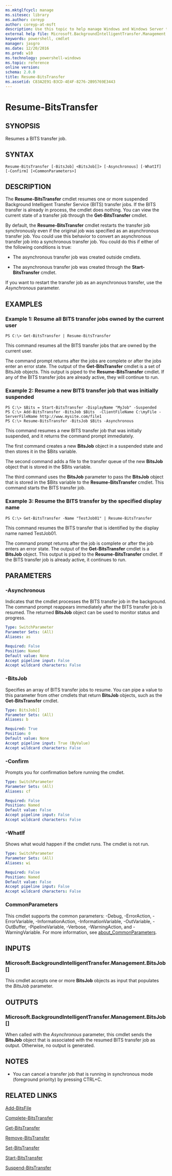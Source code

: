 ```yaml
---
ms.mktglfcycl: manage
ms.sitesec: library
ms.author: coreyp
author: coreyp-at-msft
description: Use this topic to help manage Windows and Windows Server technologies with Windows PowerShell.
external help file: Microsoft.BackgroundIntelligentTransfer.Management.dll-Help.xml
keywords: powershell, cmdlet
manager: jasgro
ms.date: 12/20/2016
ms.prod: w10
ms.technology: powershell-windows
ms.topic: reference
online version: 
schema: 2.0.0
title: Resume-BitsTransfer
ms.assetid: C83A2E91-B3CD-4E4F-8276-2B95769E3443
---
```


# Resume-BitsTransfer

## SYNOPSIS
Resumes a BITS transfer job.

## SYNTAX

```
Resume-BitsTransfer [-BitsJob] <BitsJob[]> [-Asynchronous] [-WhatIf] [-Confirm] [<CommonParameters>]
```

## DESCRIPTION
The **Resume-BitsTransfer** cmdlet resumes one or more suspended Background Intelligent Transfer Service (BITS) transfer jobs.
If the BITS transfer is already in process, the cmdlet does nothing.
You can view the current state of a transfer job through the **Get-BitsTransfer** cmdlet.

By default, the **Resume-BitsTransfer** cmdlet restarts the transfer job synchronously even if the original job was specified as an asynchronous transfer job.
You could use this behavior to convert an asynchronous transfer job into a synchronous transfer job.
You could do this if either of the following conditions is true:

- The asynchronous transfer job was created outside cmdlets.

- The asynchronous transfer job was created through the **Start-BitsTransfer** cmdlet.

If you want to restart the transfer job as an asynchronous transfer, use the *Asynchronous* parameter.

## EXAMPLES

### Example 1: Resume all BITS transfer jobs owned by the current user
```
PS C:\> Get-BitsTransfer | Resume-BitsTransfer
```

This command resumes all the BITS transfer jobs that are owned by the current user.

The command prompt returns after the jobs are complete or after the jobs enter an error state.
The output of the **Get-BitsTransfer** cmdlet is a set of BitsJob objects.
This output is piped to the **Resume-BitsTransfer** cmdlet.
If any of the BITS transfer jobs are already active, they will continue to run.

### Example 2: Resume a new BITS transfer job that was initially suspended
```
PS C:\> $Bits = Start-BitsTransfer -DisplayName "MyJob" -Suspended
PS C:\> Add-BitsTransfer -BitsJob $Bits  -ClientFileName C:\myFile -ServerFileName http://www.mysite.com/file1
PS C:\> Resume-BitsTransfer -BitsJob $Bits -Asynchronous
```

This command resumes a new BITS transfer job that was initially suspended, and it returns the command prompt immediately.

The first command creates a new **BitsJob** object in a suspended state and then stores it in the $Bits variable.

The second command adds a file to the transfer queue of the new **BitsJob** object that is stored in the $Bits variable.

The third command uses the **BitsJob** parameter to pass the **BitsJob** object that is stored in the $Bits variable to the **Resume-BitsTransfer** cmdlet.
This command starts the BITS transfer job.

### Example 3: Resume the BITS transfer by the specified display name
```
PS C:\> Get-BitsTransfer -Name "TestJob01" | Resume-BitsTransfer
```

This command resumes the BITS transfer that is identified by the display name named TestJob01.

The command prompt returns after the job is complete or after the job enters an error state.
The output of the **Get-BitsTransfer** cmdlet is a **BitsJob** object.
This output is piped to the **Resume-BitsTransfer** cmdlet.
If the BITS transfer job is already active, it continues to run.

## PARAMETERS

### -Asynchronous
Indicates that the cmdlet processes the BITS transfer job in the background.
The command prompt reappears immediately after the BITS transfer job is resumed.
The returned **BitsJob** object can be used to monitor status and progress.

```yaml
Type: SwitchParameter
Parameter Sets: (All)
Aliases: as

Required: False
Position: Named
Default value: None
Accept pipeline input: False
Accept wildcard characters: False
```

### -BitsJob
Specifies an array of BITS transfer jobs to resume.
You can pipe a value to this parameter from other cmdlets that return **BitsJob** objects, such as the **Get-BitsTransfer** cmdlet.

```yaml
Type: BitsJob[]
Parameter Sets: (All)
Aliases: b

Required: True
Position: 0
Default value: None
Accept pipeline input: True (ByValue)
Accept wildcard characters: False
```

### -Confirm
Prompts you for confirmation before running the cmdlet.

```yaml
Type: SwitchParameter
Parameter Sets: (All)
Aliases: cf

Required: False
Position: Named
Default value: False
Accept pipeline input: False
Accept wildcard characters: False
```

### -WhatIf
Shows what would happen if the cmdlet runs.
The cmdlet is not run.

```yaml
Type: SwitchParameter
Parameter Sets: (All)
Aliases: wi

Required: False
Position: Named
Default value: False
Accept pipeline input: False
Accept wildcard characters: False
```

### CommonParameters
This cmdlet supports the common parameters: -Debug, -ErrorAction, -ErrorVariable, -InformationAction, -InformationVariable, -OutVariable, -OutBuffer, -PipelineVariable, -Verbose, -WarningAction, and -WarningVariable. For more information, see [about_CommonParameters](http://go.microsoft.com/fwlink/?LinkID=113216).

## INPUTS

### Microsoft.BackgroundIntelligentTransfer.Management.BitsJob[]
This cmdlet accepts one or more **BitsJob** objects as input that populates the *BitsJob* parameter.

## OUTPUTS

### Microsoft.BackgroundIntelligentTransfer.Management.BitsJob[]
When called with the *Asynchronous* parameter, this cmdlet sends the **BitsJob** object that is associated with the resumed BITS transfer job as output.
Otherwise, no output is generated.

## NOTES
* You can cancel a transfer job that is running in synchronous mode (foreground priority) by pressing CTRL+C.

## RELATED LINKS

[Add-BitsFile](./add-bitsfile.md)

[Complete-BitsTransfer](./complete-bitstransfer.md)

[Get-BitsTransfer](./get-bitstransfer.md)

[Remove-BitsTransfer](./remove-bitstransfer.md)

[Set-BitsTransfer](./set-bitstransfer.md)

[Start-BitsTransfer](./start-bitstransfer.md)

[Suspend-BitsTransfer](./suspend-bitstransfer.md)


